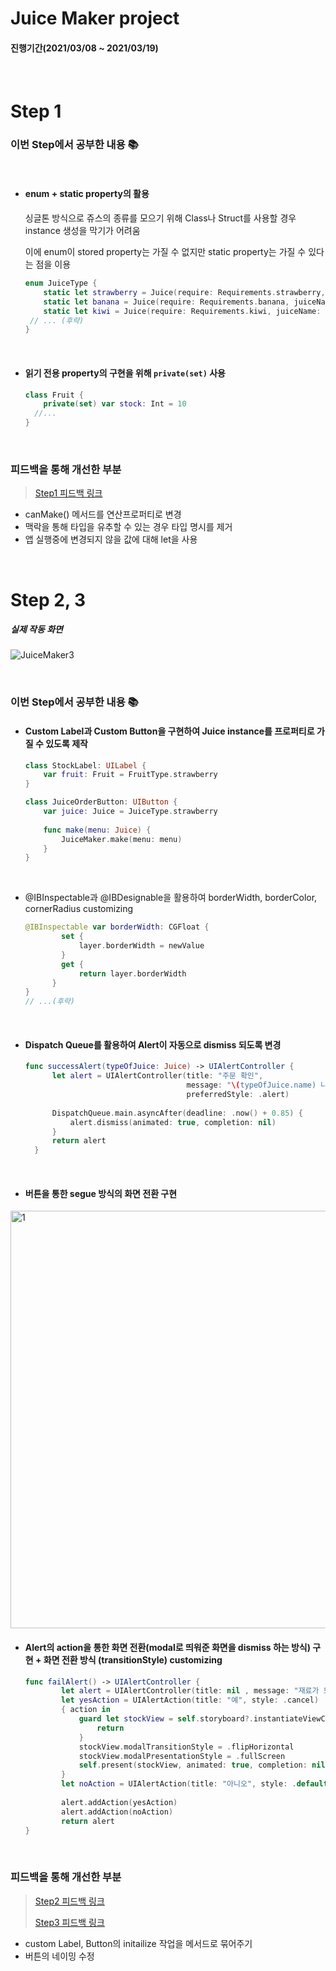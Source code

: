 
# Juice Maker project

#### 진행기간(2021/03/08 ~ 2021/03/19)

<br/> 

# Step 1

### 이번 Step에서 공부한 내용 📚

<br/>

- #### enum + static property의 활용

  싱글톤 방식으로 쥬스의 종류를 모으기 위해 Class나 Struct를 사용할 경우 instance 생성을 막기가 어려움
  
  이에 enum이 stored property는 가질 수 없지만 static property는 가질 수 있다는 점을 이용
  
  ```swift
  enum JuiceType {
      static let strawberry = Juice(require: Requirements.strawberry, juiceName: "딸기쥬스")
      static let banana = Juice(require: Requirements.banana, juiceName: "바나나쥬스")
      static let kiwi = Juice(require: Requirements.kiwi, juiceName: "키위쥬스")
   // ... (후략)
  }
  ```
  
  <br/>
  
- #### 읽기 전용 property의 구현을 위해 `private(set)` 사용

  ```swift
  class Fruit {
      private(set) var stock: Int = 10
    //...
  }
  ```


<br/>

### 피드백을 통해 개선한 부분

> [Step1 피드백 링크](https://github.com/yagom-academy/ios-juice-maker/pull/37)

- canMake() 메서드를 연산프로퍼티로 변경 
- 맥락을 통해 타입을 유추할 수 있는 경우 타입 명시를 제거
- 앱 실행중에 변경되지 않을 값에 대해 let을 사용

<br/> 

# Step 2, 3

##### **실제 작동 화면**

![JuiceMaker3](https://user-images.githubusercontent.com/67148595/111567574-8a71bb00-87e2-11eb-9a03-58de68681e99.gif)



<br/> 

### 이번 Step에서 공부한 내용 📚

- #### Custom Label과 Custom Button을 구현하여 Juice instance를 프로퍼티로 가질 수 있도록 제작

  ```swift
  class StockLabel: UILabel {
      var fruit: Fruit = FruitType.strawberry
  }
  
  class JuiceOrderButton: UIButton {
      var juice: Juice = JuiceType.strawberry
      
      func make(menu: Juice) {
          JuiceMaker.make(menu: menu)
      }
  }
  ```



<br/> 

- @IBInspectable과 @IBDesignable을 활용하여 borderWidth, borderColor, cornerRadius customizing

  ```swift
  @IBInspectable var borderWidth: CGFloat {
          set {
              layer.borderWidth = newValue
          }
          get {
              return layer.borderWidth
        }
  }
  // ...(후략)
  ```



<br/> 

- #### Dispatch Queue를 활용하여 Alert이 자동으로 dismiss 되도록 변경

  ```swift
  func successAlert(typeOfJuice: Juice) -> UIAlertController {
        let alert = UIAlertController(title: "주문 확인",
                                      message: "\(typeOfJuice.name) 나왔습니다! 맛있게 드세요!",
                                      preferredStyle: .alert)
        
        DispatchQueue.main.asyncAfter(deadline: .now() + 0.85) {
            alert.dismiss(animated: true, completion: nil)
        }
        return alert
    }
  ```



<br/> 

- #### 버튼을 통한 segue 방식의 화면 전환 구현

<img width="668" alt="1" src="https://user-images.githubusercontent.com/67148595/112602092-9995e000-8e56-11eb-884c-0b5eaab9e0bf.png">




<br/> 

- #### Alert의 action을 통한 화면 전환(modal로 띄워준 화면을 dismiss 하는 방식) 구현 + 화면 전환 방식 (transitionStyle) customizing

  ```swift
  func failAlert() -> UIAlertController {
          let alert = UIAlertController(title: nil , message: "재료가 모자라요 재고를 수정할까요?", preferredStyle: .alert)
          let yesAction = UIAlertAction(title: "예", style: .cancel)
          { action in
              guard let stockView = self.storyboard?.instantiateViewController(withIdentifier: "StockViewController") else {
                  return
              }
              stockView.modalTransitionStyle = .flipHorizontal
              stockView.modalPresentationStyle = .fullScreen
              self.present(stockView, animated: true, completion: nil)
          }
          let noAction = UIAlertAction(title: "아니오", style: .default)
          
          alert.addAction(yesAction)
          alert.addAction(noAction)
          return alert
  }
  ```



<br/> 

### 피드백을 통해 개선한 부분

> [Step2 피드백 링크](https://github.com/yagom-academy/ios-juice-maker/pull/51)
>
> [Step3 피드백 링크](https://github.com/yagom-academy/ios-juice-maker/pull/53)

- custom Label, Button의 initailize 작업을 메서드로 묶어주기
- 버튼의 네이밍 수정






